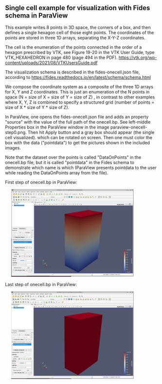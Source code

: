 Single cell example for visualization with Fides schema in ParaView
-------------------------------------------------------------------

This example writes 8 points in 3D space, the corners of a box, and then defines a single hexagon cell of those eight points. 
The coordinates of the points are stored in three 1D arrays, separating the X-Y-Z coordinates. 

The cell is the enumeration of the points connected in the order of a hexagon prescribed by VTK, see 
Figure 19-20 in the VTK User Guide, type VTK_HEXAHEDRON in page 480 (page 494 in the PDF).
https://vtk.org/wp-content/uploads/2021/08/VTKUsersGuide.pdf

The visualization schema is described in the fides-onecell.json file, according to https://fides.readthedocs.io/en/latest/schema/schema.html 

We compose the coordinate system as a composite of the three 1D arrays for X, Y and Z coordinates. This is just an enumeration of the N points in space (N = size of X = size of Y = size of Z) , in contrast to other examples where X, Y, Z is combined to specify a structured grid (number of points = size of X * size of Y * size of Z).

In ParaView, one opens the fides-onecell.json file and adds an property "source" with the value of the full path of the onecell.bp. See left-middle Properties box in the ParaView window in the image paraview-onecell-step0.png. Then hit Apply button and a gray box should appear (the single cell visualized). which can be rotated on screen. Then one must color the box with the data ("pointdata") to get the pictures shown in the included images.

Note that the dataset over the points is called "DataOnPoints" in the onecell.bp file, but it is called "pointdata" in the Fides schema to demonstrate which name is which (ParaView presents pointdata to the user while reading the DataOnPoints array from the file).

First step of onecell.bp in ParaView:

<img src="paraview-onecell-step0.png" alt="paraview-onecell-step0.png" style="max-width: 80%;
  height: auto;margin-left: 20px;margin-right: 20px;"/>

Last step of onecell.bp in ParaView:

<img src="paraview-onecell-step9.png" alt="paraview-onecell-step9.png" style="max-width: 80%;
  height: auto;margin-left: 20px;margin-right: 20px;"/>

